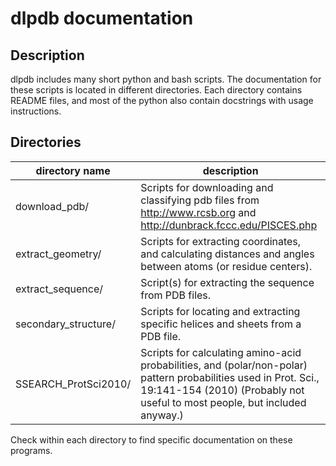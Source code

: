 dlpdb documentation
===========

##  Description

dlpdb includes many short python and bash scripts.  The documentation for these scripts is located in different directories.  Each directory contains README files, and most of the python also contain docstrings with usage instructions.

##  Directories


| directory name |   description  |
| -------------- | ----------------------------------------------- |
|download_pdb/   | Scripts for downloading and classifying pdb files from  http://www.rcsb.org and http://dunbrack.fccc.edu/PISCES.php |
|extract_geometry/ | Scripts for extracting coordinates, and calculating distances and angles between atoms (or residue centers). |
| extract_sequence/ | Script(s) for extracting the sequence from PDB files. |
|secondary_structure/ | Scripts for locating and extracting specific helices and sheets from a PDB file. |
|SSEARCH_ProtSci2010/ | Scripts for calculating amino-acid probabilities, and (polar/non-polar) pattern probabilities used in Prot. Sci., 19:141-154 (2010) (Probably not useful to most people, but included anyway.) |

Check within each directory to find specific documentation on these programs.
